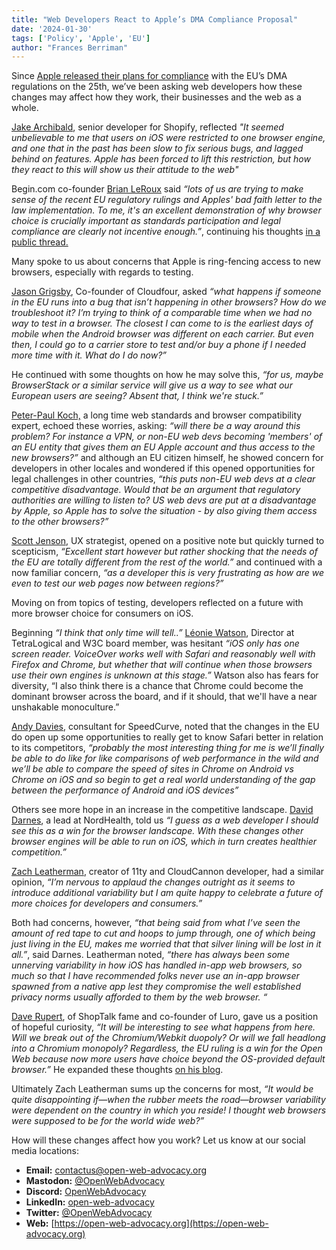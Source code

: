 ```yaml
---
title: "Web Developers React to Apple’s DMA Compliance Proposal"
date: '2024-01-30'
tags: ['Policy', 'Apple', 'EU']
author: "Frances Berriman"
---
```


Since [Apple released their plans for compliance](https://open-web-advocacy.org/blog/apple-dma-changes/) with the EU’s DMA regulations on the 25th, we’ve been asking web developers how these changes may affect how they work, their businesses and the web as a whole.

[Jake Archibald](https://jakearchibald.com/), senior developer for Shopify, reflected _"It seemed unbelievable to me that users on iOS were restricted to one browser engine, and one that in the past has been slow to fix serious bugs, and lagged behind on features. Apple has been forced to lift this restriction, but how they react to this will show us their attitude to the web"_

Begin.com co-founder [Brian LeRoux](https://brian.io//) said _“lots of us are trying to make sense of the recent EU regulatory rulings and Apples' bad faith letter to the law implementation. To me, it's an excellent demonstration of why browser choice is crucially important as standards participation and legal compliance are clearly not incentive enough.”_, continuing his thoughts [in a public thread.](https://indieweb.social/@brianleroux/111828910555229207)

Many spoke to us about concerns that Apple is ring-fencing access to new browsers, especially with regards to testing. 

[Jason Grigsby](https://cloudfour.com/is/jason-grigsby/), Co-founder of Cloudfour, asked _“what happens if someone in the EU runs into a bug that isn’t happening in other browsers? How do we troubleshoot it? I’m trying to think of a comparable time when we had no way to test in a browser. The closest I can come to is the earliest days of mobile when the Android browser was different on each carrier. But even then, I could go to a carrier store to test and/or buy a phone if I needed more time with it. What do I do now?”_ 

He continued with some thoughts on how he may solve this, _“for us, maybe BrowserStack or a similar service will give us a way to see what our European users are seeing? Absent that, I think we're stuck.”_

[Peter-Paul Koch,](https://www.quirksmode.org/about/) a long time web standards and browser compatibility expert, echoed these worries, asking: _“will there be a way around this problem? For instance a VPN, or non-EU web devs becoming 'members' of an EU entity that gives them an EU Apple account and thus access to the new browsers?”_ and although an EU citizen himself, he showed concern for developers in other locales and wondered if this opened opportunities for legal challenges in other countries, _“this puts non-EU web devs at a clear competitive disadvantage. Would that be an argument that regulatory authorities are willing to listen to? US web devs are put at a disadvantage by Apple, so Apple has to solve the situation - by also giving them access to the other browsers?”_

[Scott Jenson](https://jenson.org/about-scott/), UX strategist, opened on a positive note but quickly turned to scepticism, _“Excellent start however but rather shocking that the needs of the EU are totally different from the rest of the world.”_ and continued with a now familiar concern, _“as a developer this is very frustrating as how are we even to test our web pages now between regions?”_

Moving on from topics of testing, developers reflected on a future with more browser choice for consumers on iOS.

Beginning _“I think that only time will tell..”_ [Léonie Watson](https://tink.uk/about-leonie/), Director at TetraLogical and W3C board member, was hesitant _“iOS only has one screen reader. VoiceOver works well with Safari and reasonably well with Firefox and Chrome, but whether that will continue when those browsers use their own engines is unknown at this stage.”_ Watson also has fears for diversity, “I also think there is a chance that Chrome could become the dominant browser across the board, and if it should, that we'll have a near unshakable monoculture.”

[Andy Davies](https://andydavies.me/about/), consultant for SpeedCurve, noted that the changes in the EU do open up some opportunities to really get to know Safari better in relation to its competitors, _“probably the most interesting thing for me is we’ll finally be able to do like for like comparisons of web performance in the wild and we’ll be able to compare the speed of sites in Chrome on Android vs Chrome on iOS and so begin to get a real world understanding of the gap between the performance of Android and iOS devices”_

Others see more hope in an increase in the competitive landscape. [David Darnes](https://darn.es/), a lead at NordHealth, told us _“I guess as a web developer I should see this as a win for the browser landscape. With these changes other browser engines will be able to run on iOS, which in turn creates healthier competition.”_ 

[Zach Leatherman](https://www.zachleat.com/), creator of 11ty and CloudCannon developer, had a similar opinion, _“I’m nervous to applaud the changes outright as it seems to introduce additional variability but I am quite happy to celebrate a future of more choices for developers and consumers.”_

Both had concerns, however, _“that being said from what I’ve seen the amount of red tape to cut and hoops to jump through, one of which being just living in the EU, makes me worried that that silver lining will be lost in it all.”_, said Darnes. Leatherman noted, _“there has always been some unnerving variability in how iOS has handled in-app web browsers, so much so that I have recommended folks never use an in-app browser spawned from a native app lest they compromise the well established privacy norms usually afforded to them by the web browser. “_

[Dave Rupert](https://daverupert.com/), of ShopTalk fame and co-founder of Luro, gave us a position of hopeful curiosity, _“It will be interesting to see what happens from here. Will we break out of the Chromium/Webkit duopoly? Or will we fall headlong into a Chromium monopoly? Regardless, the EU ruling is a win for the Open Web because now more users have choice beyond the OS-provided default browser.”_ He expanded these thoughts [on his blog](https://daverupert.com/2024/01/browser-choice/).

Ultimately Zach Leatherman sums up the concerns for most, _“It would be quite disappointing if—when the rubber meets the road—browser variability were dependent on the country in which you reside!  I thought web browsers were supposed to be for the world wide web?”_

How will these changes affect how you work? Let us know at our social media locations:


- **Email:**        [contactus@open-web-advocacy.org](mailto:contactus@open-web-advocacy.org)
- **Mastodon:**      [@OpenWebAdvocacy](https://mastodon.social/@owa)
- **Discord:**      [OpenWebAdvocacy](https://discord.gg/x53hkqrRKx)
- **LinkedIn:**     [open-web-advocacy](https://www.linkedin.com/company/open-web-advocacy/)
- **Twitter:**      [@OpenWebAdvocacy](https://twitter.com/OpenWebAdvocacy)
- **Web:**         [https://open-web-advocacy.org](https://open-web-advocacy.org)
